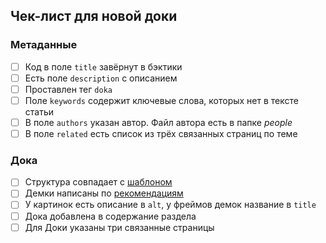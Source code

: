 ## Чек-лист для новой доки

### Метаданные

- [ ] Код в поле `title` завёрнут в бэктики
- [ ] Есть поле `description` с описанием
- [ ] Проставлен тег `doka`
- [ ] Поле `keywords` содержит ключевые слова, которых нет в тексте статьи
- [ ] В поле `authors` указан автор. Файл автора есть в папке _people_
- [ ] В поле `related` есть список из трёх связанных страниц по теме

### Дока

- [ ] Структура совпадает с [шаблоном](https://github.com/doka-guide/content/blob/main/docs/examples/doka.md)
- [ ] Демки написаны по [рекомендациям](https://github.com/doka-guide/content/blob/main/docs/demos.md)
- [ ] У картинок есть описание в `alt`, у фреймов демок название в `title`
- [ ] Дока добавлена в содержание раздела
- [ ] Для Доки указаны три связанные страницы
